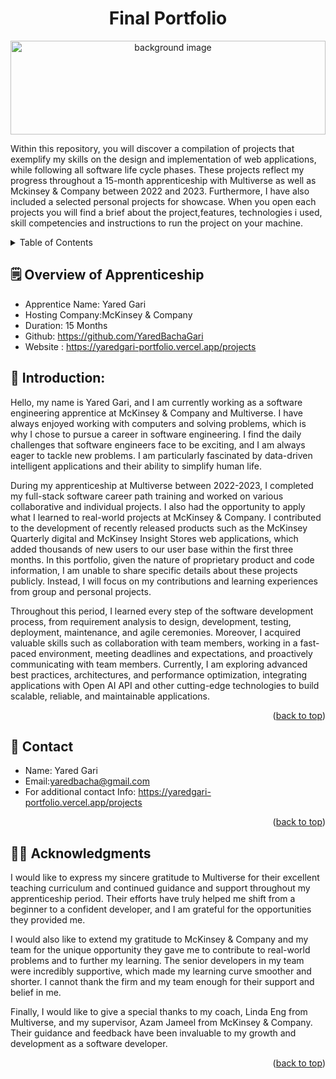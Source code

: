 <a name="readme-top"></a>

  <h1 align="center" >Final Portfolio</h1>
  <p align="center">
  <img src="https://cdn-images.zety.com/pages/how_to_write_web_developer_resume.jpg" alt="background image" height="150" width="100%">
</p>

  <p>
  Within this repository, you will discover a compilation of projects that exemplify my skills on the design and implementation of web applications, while following all software life cycle phases. These projects reflect my progress throughout a 15-month apprenticeship with Multiverse as well as Mckinsey & Company between 2022 and 2023. Furthermore, I have also included a selected personal projects for showcase. When you open each projects you will find a brief about the project,features, technologies i used, skill competencies and instructions to run the project on your machine. 
  </p>
</div>

<!-- TABLE OF CONTENTS -->
<details>
  <summary>Table of Contents</summary>
  <ol>
    <li><a href="#overview">Overview of Apprenticeship</a></li>
    <li><a href="#contact">Contact Me</a></li>
    <li><a href="#acknowledgments">Acknowledgments</a></li>
  </ol>
</details>

<!-- Overview -->

## 🗒️ Overview of Apprenticeship

- Apprentice Name: Yared Gari
- Hosting Company:McKinsey & Company
- Duration: 15 Months
- Github: https://github.com/YaredBachaGari
- Website : https://yaredgari-portfolio.vercel.app/projects

## 👋 Introduction:

Hello, my name is Yared Gari, and I am currently working as a software engineering apprentice at McKinsey & Company and Multiverse. I have always enjoyed working with computers and solving problems, which is why I chose to pursue a career in software engineering. I find the daily challenges that software engineers face to be exciting, and I am always eager to tackle new problems. I am particularly fascinated by data-driven intelligent applications and their ability to simplify human life.

During my apprenticeship at Multiverse between 2022-2023, I completed my full-stack software career path training and worked on various collaborative and individual projects. I also had the opportunity to apply what I learned to real-world projects at McKinsey & Company. I contributed to the development of recently released products such as the McKinsey Quarterly digital and McKinsey Insight Stores web applications, which added thousands of new users to our user base within the first three months. In this portfolio, given the nature of proprietary product and code information, I am unable to share specific details about these projects publicly. Instead, I will focus on my contributions and learning experiences from group and personal projects.

Throughout this period, I learned every step of the software development process, from requirement analysis to design, development, testing, deployment, maintenance, and agile ceremonies. Moreover, I acquired valuable skills such as collaboration with team members, working in a fast-paced environment, meeting deadlines and expectations, and proactively communicating with team members. Currently, I am exploring advanced best practices, architectures, and performance optimization, integrating applications with Open AI API and other cutting-edge technologies to build scalable, reliable, and maintainable applications.

<p align="right">(<a href="#readme-top">back to top</a>)</p>

<!-- CONTACT -->

## 📧 Contact

- Name: Yared Gari
- Email:yaredbacha@gmail.com
- For additional contact Info: https://yaredgari-portfolio.vercel.app/projects

<p align="right">(<a href="#readme-top">back to top</a>)</p>

<!-- ACKNOWLEDGMENTS -->

## 🙏🏽 Acknowledgments

I would like to express my sincere gratitude to Multiverse for their excellent teaching curriculum and continued guidance and support throughout my apprenticeship period. Their efforts have truly helped me shift from a beginner to a confident developer, and I am grateful for the opportunities they provided me.

I would also like to extend my gratitude to McKinsey & Company and my team for the unique opportunity they gave me to contribute to real-world problems and to further my learning. The senior developers in my team were incredibly supportive, which made my learning curve smoother and shorter. I cannot thank the firm and my team enough for their support and belief in me.

Finally, I would like to give a special thanks to my coach, Linda Eng from Multiverse, and my supervisor, Azam Jameel from McKinsey & Company. Their guidance and feedback have been invaluable to my growth and development as a software developer.

<p align="right">(<a href="#readme-top">back to top</a>)</p>

